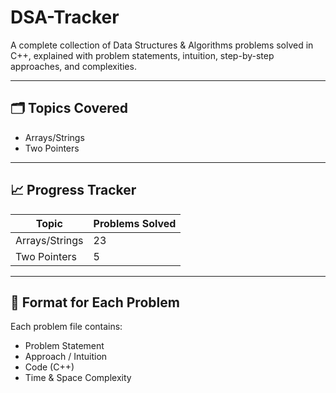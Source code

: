 # DSA-Tracker
A complete collection of Data Structures &amp; Algorithms problems solved in C++, explained with problem statements, intuition, step-by-step approaches, and complexities.

---

## 🗂️ Topics Covered
- Arrays/Strings
- Two Pointers
  
---

## 📈 Progress Tracker
| Topic | Problems Solved |
|--------|-----------------|
| Arrays/Strings | 23|
| Two Pointers   | 5 | 

---

## 🧩 Format for Each Problem
Each problem file contains:
- Problem Statement
- Approach / Intuition
- Code (C++)
- Time & Space Complexity
